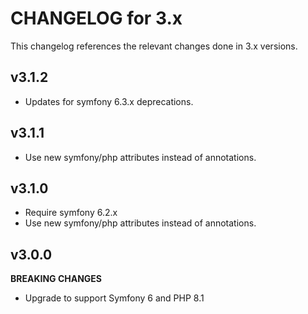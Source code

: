 # CHANGELOG for 3.x
This changelog references the relevant changes done in 3.x versions.


## v3.1.2
* Updates for symfony 6.3.x deprecations.


## v3.1.1
* Use new symfony/php attributes instead of annotations.


## v3.1.0
* Require symfony 6.2.x
* Use new symfony/php attributes instead of annotations.


## v3.0.0
__BREAKING CHANGES__

* Upgrade to support Symfony 6 and PHP 8.1
